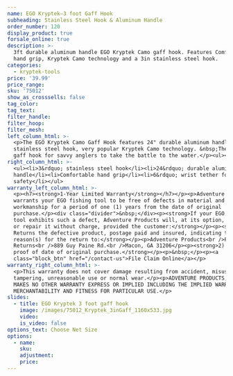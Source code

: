 ```yaml
---
name: EGO Kryptek—3 foot Gaff Hook
subheading: Stainless Steel Hook & Aluminum Handle
order_number: 120
display_product: true
forsale_online: true
description: >-
  3ft durable aluminum handle EGO Kryptek Camo gaff hook. Features Comfortable
  hand grip, Kryptek Camo technology and a 3in stainless steel hook.
categories:
  - kryptek-tools
price: '39.99'
price_range:
sku: '75012'
show_as_crosssells: false
tag_color:
tag_text:
filter_handle:
filter_hoop:
filter_mesh:
left_column_html: >-
  <p>The EGO Kryptek Camo Gaff Hook features 24" durable aluminum handle, 3"
  stainless steel hook, very popular Kryptek Camo technology. &nbsp;The perfect
  gaff hook for savvy anglers to take the battle to the water.</p><ul></ul>
right_column_html: >-
  <ul><li>3&rdquo; stainless steel hook</li><li>24&rdquo; durable aluminum
  handle</li><li>Comfortable hand grip</li><li>6&rdquo; wrist tether for
  safety</li></ul>
warranty_left_column_html: >-
  <p><h7><strong>1-Year Limited Warranty</strong></h7></p><p>Adventure Products
  warrants your EGO fishing tool to be free of defects in material and
  workmanship for a period of one (1) years from the date of original
  purchase.</p><div class="divider">&nbsp;</div><p><strong>If your EGO fishing
  tool exhibits such a defect, Adventure Products will, at its option, replace
  or repair it without charge, provided the customer:</strong></p><p><strong>1)
  Returns the defective product, postage paid and insured, indicating the
  reason(s) for the return to:</strong></p><p>Adventure Products<br />Product
  Returns<br />889 Guy Paine Rd.<br />Macon, GA 31206</p><p><strong>2) Submits
  proof of date of original purchase.</strong></p><p>&nbsp;</p><p><a
  class="block_btn" href="/contact-us">File Claim Online</a></p>
warranty_right_column_html: >-
  <p>This warranty does not cover damage resulting from accident, misuse, abuse,
  tampering, unreasonable use or normal wear.</p><p>ADVENTURE PRODUCTS, INC.
  MAKES NO OTHER WARRANTY EXPRESS OR IMPLIED INCLUDING THE IMPLIED WARRANTIES OF
  MERCHANTABILITY AND FITNESS FOR PARTICULAR USE.</p>
slides:
  - title: EGO Kryptek 3 foot gaff hook
    image: /images/75012_Kryptek_3inGaff_1160x533.jpg
    video:
    is_video: false
options_text: Choose Net Size
options:
  - name:
    sku:
    adjustment:
    price:
---
```

